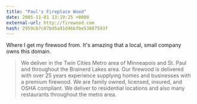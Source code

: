 ```yaml
---
title: "Paul's Fireplace Wood"
date: 2005-11-01 13:19:25 +0000
external-url: http://firewood.com
hash: 2959cb7c07bd5a91d46bfbe53687593f
---
```


Where I get my firewood from. It's amazing that a local, small company owns this domain.

<blockquote>
We deliver in the Twin Cities Metro area of Minneapois and St. Paul and throughout the Brainerd Lakes area. Our firewood is delivered with over 25 years experience supplying homes and businesses with a premium firewood. We are family owned, licensed, insured, and OSHA compliant. We deliver to residential locations and also many restaurants throughout the metro area.
</blockquote>

